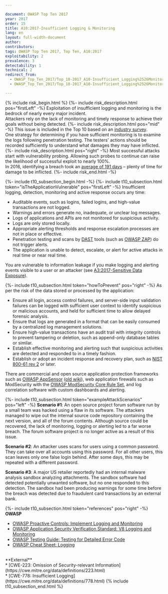 ```yaml
---

document: OWASP Top Ten 2017
year: 2017
order: 15
title: A10:2017-Insufficient Logging & Monitoring
lang: en
layout: full-width-document
author:
contributors:
tags: OWASP Top Ten 2017, Top Ten, A10:2017
exploitability: 2
prevalence: 3
detectability: 1
technical: 2
redirect_from:
  - OWASP_Top_Ten_2017/Top_10-2017_A10-Insufficient_Logging%2526Monitoring.html
  - OWASP_Top_Ten_2017/Top_10-2017_A10-Insufficient_Logging%2526Monitoring

---
```


{% include risk_begin.html %}
{%- include risk_description.html pos="firstLeft" -%}
Exploitation of insufficient logging and monitoring is the bedrock of nearly every major incident.<br>
Attackers rely on the lack of monitoring and timely response to achieve their goals without being detected.
{%- include risk_description.html pos="mid" -%}
This issue is included in the Top 10 based on an [industry survey](https://owasp.blogspot.com/2017/08/owasp-top-10-2017-project-update.html).<br>
One strategy for determining if you have sufficient monitoring is to examine the logs following penetration testing. The testers' actions should be recorded sufficiently to understand what damages they may have inflicted.
{%- include risk_description.html pos="right" -%}
Most successful attacks start with vulnerability probing. Allowing such probes to continue can raise the likelihood of successful exploit to nearly 100%.<br>
In 2016, identifying a breach took an [average of 191 days](https://www-01.ibm.com/common/ssi/cgi-bin/ssialias?htmlfid=SEL03130WWEN&) – plenty of time for damage to be inflicted.
{%- include risk_end.html -%}

{%- include t10_subsection_begin.html -%}
{%- include t10_subsection.html token="isTheApplicationVulnerable" pos="firstLeft" -%}
Insufficient logging, detection, monitoring and active response occurs any time:<br>
* Auditable events, such as logins, failed logins, and high-value transactions are not logged.<br>
* Warnings and errors generate no, inadequate, or unclear log messages.<br>
* Logs of applications and APIs are not monitored for suspicious activity.<br>
* Logs are only stored locally.<br>
* Appropriate alerting thresholds and response escalation processes are not in place or effective.<br>
* Penetration testing and scans by [DAST](/www-community/Vulnerability_Scanning_Tools) tools (such as [OWASP ZAP](/www-project-zap)) do not trigger alerts.<br>
* The application is unable to detect, escalate, or alert for active attacks in real time or near real time.<br>

You are vulnerable to information leakage if you make logging and alerting events visible to a user or an attacker (see [A3:2017-Sensitive Data Exposure](A3-Sensitive_Data_Exposure.md)).

{%- include t10_subsection.html token="howToPrevent" pos="right" -%}
As per the risk of the data stored or processed by the application:<br>
* Ensure all login, access control failures, and server-side input validation failures can be logged with sufficient user context to identify suspicious or malicious accounts, and held for sufficient time to allow delayed forensic analysis.<br>
* Ensure that logs are generated in a format that can be easily consumed by a centralized log management solutions.<br>
* Ensure high-value transactions have an audit trail with integrity controls to prevent tampering or deletion, such as append-only database tables or similar.<br>
* Establish effective monitoring and alerting such that suspicious activities are detected and responded to in a timely fashion.<br>
* Establish or adopt an incident response and recovery plan, such as [NIST 800-61 rev 2](https://csrc.nist.gov/publications/detail/sp/800-61/rev-2/final) or later.<br>

There are commercial and open source application protection frameworks such as [OWASP AppSensor](/www-project-appsensor) ([old wiki](https://wiki.owasp.org/index.php/OWASP_AppSensor_Project)), web application firewalls such as ModSecurity with the [OWASP ModSecurity Core Rule Set](/www-project-modsecurity-core-rule-set), and log correlation software with custom dashboards and alerting.

{%- include t10_subsection.html token="exampleAttackScenarios" pos="left" -%}
**Scenario #1**: An open source project forum software run by a small team was hacked using a flaw in its software. The attackers managed to wipe out the internal source code repository containing the next version, and all of the forum contents. Although source could be recovered, the lack of monitoring, logging or alerting led to a far worse breach. The forum software project is no longer active as a result of this issue.<br>

**Scenario #2**: An attacker uses scans for users using a common password. They can take over all accounts using this password. For all other users, this scan leaves only one false login behind. After some days, this may be repeated with a different password.<br>

**Scenario #3**: A major US retailer reportedly had an internal malware analysis sandbox analyzing attachments. The sandbox software had detected potentially unwanted software, but no one responded to this detection. The sandbox had been producing warnings for some time before the breach was detected due to fraudulent card transactions by an external bank.

{%- include t10_subsection.html token="references" pos="right" -%}
**OWASP**<br>
* [OWASP Proactive Controls: Implement Logging and Monitoring](/www-project-proactive-controls/v3/en/c9-security-logging.html)<br>
* [OWASP Application Security Verification Standard: V8 Logging and Monitoring](/www-project-application-security-verification-standard)<br>
* [OWASP Testing Guide: Testing for Detailed Error Code](/www-project-web-security-testing-guide/latest/4-Web_Application_Security_Testing/08-Testing_for_Error_Handling/01-Testing_for_Error_Code)<br>
* [OWASP Cheat Sheet: Logging](https://cheatsheetseries.owasp.org/cheatsheets/Logging_Cheat_Sheet.html)<br>
<br>
**External**<br>
* [CWE-223: Omission of Security-relevant Information](https://cwe.mitre.org/data/definitions/223.html)<br>
* [CWE-778: Insufficient Logging](https://cwe.mitre.org/data/definitions/778.html)
{% include t10_subsection_end.html %}
